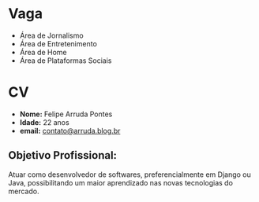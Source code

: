 Vaga
====

* Área de Jornalismo
* Área de Entretenimento
* Área de Home
* Área de Plataformas Sociais

CV
==

* **Nome:** Felipe Arruda Pontes
* **Idade:** 22 anos
* **email:** contato@arruda.blog.br

Objetivo Profissional:
----------------------

Atuar como desenvolvedor de softwares, preferencialmente em Django ou Java, possibilitando um maior aprendizado nas novas tecnologias do mercado.

